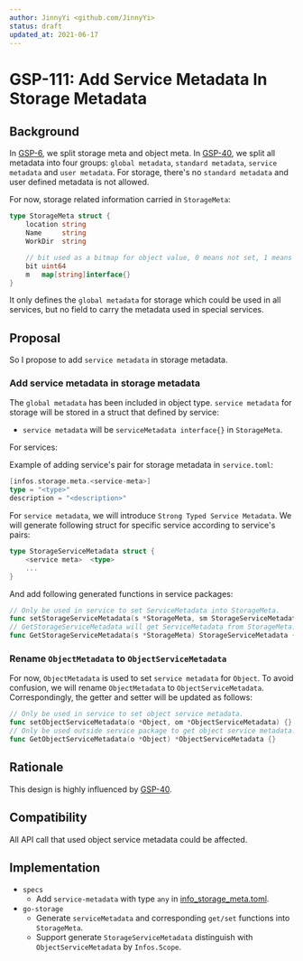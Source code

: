```yaml
---
author: JinnyYi <github.com/JinnyYi>
status: draft
updated_at: 2021-06-17
---
```


# GSP-111: Add Service Metadata In Storage Metadata

## Background

In [GSP-6], we split storage meta and object meta. In [GSP-40], we split all metadata into four groups: `global metadata`, `standard metadata`, `service metadata` and `user metadata`. For storage, there's no `standard metadata` and user defined metadata is not allowed.

For now, storage related information carried in `StorageMeta`:

```go
type StorageMeta struct {
	location string
	Name     string
	WorkDir  string

	// bit used as a bitmap for object value, 0 means not set, 1 means set
	bit uint64
	m   map[string]interface{}
}
```

It only defines the `global metadata` for storage which could be used in all services, but no field to carry the metadata used in special services.

## Proposal

So I propose to add `service metadata` in storage metadata.

### Add service metadata in storage metadata

The `global metadata` has been included in object type. `service metadata` for storage will be stored in a struct that defined by service:

- `service metadata` will be `serviceMetadata interface{}` in `StorageMeta`.

For services:

Example of adding service's pair for storage metadata in `service.toml`:

```go
[infos.storage.meta.<service-meta>]
type = "<type>"
description = "<description>"
```

For `service metadata`, we will introduce `Strong Typed Service Metadata`. We will generate following struct for specific service according to service's pairs:

```go
type StorageServiceMetadata struct {
    <service meta>  <type>
    ...
}
```

And add following generated functions in service packages:

```go
// Only be used in service to set ServiceMetadata into StorageMeta.
func setStorageServiceMetadata(s *StorageMeta, sm StorageServiceMetadata) {}
// GetStorageServiceMetadata will get ServiceMetadata from StorageMeta.
func GetStorageServiceMetadata(s *StorageMeta) StorageServiceMetadata {}
```

### Rename `ObjectMetadata` to `ObjectServiceMetadata`

For now, `ObjectMetadata` is used to set `service metadata` for `Object`. To avoid confusion, we will rename `ObjectMetadata` to `ObjectServiceMetadata`. Correspondingly, the getter and setter will be updated as follows:

```go
// Only be used in service to set object service metadata.
func setObjectServiceMetadata(o *Object, om *ObjectServiceMetadata) {}
// Only be used outside service package to get object service metadata.
func GetObjectServiceMetadata(o *Object) *ObjectServiceMetadata {}
```

## Rationale

This design is highly influenced by [GSP-40].

## Compatibility

All API call that used object service metadata could be affected.

## Implementation

- `specs`
  - Add `service-metadata` with type `any` in [info_storage_meta.toml].
- `go-storage`
  - Generate `serviceMetadata` and corresponding `get/set` functions into `StorageMeta`.
  - Support generate `StorageServiceMetadata` distinguish with `ObjectServiceMetadata` by `Infos.Scope`.


[GSP-6]: ./6-normalize-metadata.md
[GSP-40]: ./40-unify-object-metadata.md
[info_storage_meta.toml]: ../definitions/info_storage_meta.toml
